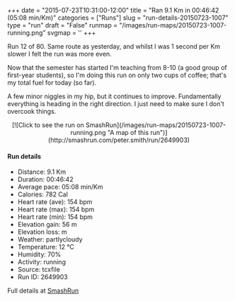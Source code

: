 +++
date = "2015-07-23T10:31:00-12:00"
title = "Ran 9.1 Km in 00:46:42 (05:08 min/Km)"
categories = ["Runs"]
slug = "run-details-20150723-1007"
type = "run"
draft = "False"
runmap = "/images/run-maps/20150723-1007-running.png"
svgmap = '<polyline points="0 53, 1 58, 2 58, 12 48, 20 45, 26 47, 29 44, 29 42, 34 41, 36 41, 48 42, 50 44, 52 45, 60 52, 68 54, 72 54, 73 54, 76 53, 86 51, 90 49, 97 50, 100 51, 91 49, 89 49, 86 51, 79 53, 73 54, 68 54, 62 53, 59 51, 48 43, 34 42, 29 42, 28 44, 25 46, 20 44, 17 45, 11 48, 8 51">'
+++

Run 12 of 80. Same route as yesterday, and whilst I was 1 second per Km slower I felt the run was more even. 

Now that the semester has started I'm teaching from 8-10 (a good group of first-year students), so I'm doing this run on only two cups of coffee; that's my total fuel for today (so far). 

A few minor niggles in my hip, but it continues to improve. Fundamentally everything is heading in the right direction. I just need to make sure I don't overcook things.  



<!--more-->

<center>
[![Click to see the run on SmashRun](/images/run-maps/20150723-1007-running.png "A map of this run")](http://smashrun.com/peter.smith/run/2649903)
</center>

#### Run details

* Distance: 9.1 Km
* Duration: 00:46:42
* Average pace: 05:08 min/Km
* Calories: 782 Cal
* Heart rate (ave): 154 bpm
* Heart rate (max): 154 bpm
* Heart rate (min): 154 bpm
* Elevation gain: 56 m
* Elevation loss:  m
* Weather: partlycloudy
* Temperature: 12 &deg;C
* Humidity: 70%
* Activity: running
* Source: tcxfile
* Run ID: 2649903

Full details at [SmashRun](http://smashrun.com/peter.smith/run/2649903)